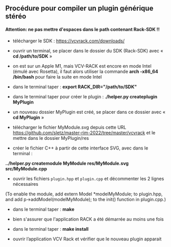## Procédure pour compiler un plugin générique stéréo

#### Attention: ne pas mettre d'espaces dans le path contenant Rack-SDK !!

- télécharger le SDK : https://vcvrack.com/downloads/

- ouvrir un terminal, se placer dans le dossier du SDK (Rack-SDK) avec « **cd /path/to/SDK** » 

- on est sur un Apple M1, mais VCV-RACK est encore en mode Intel (émulé avec Rosetta), il faut alors utiliser la commande **arch -x86_64 /bin/bash** pour faire la suite en mode Intel

- dans le terminal taper : **export RACK_DIR="/path/to/SDK"**

- dans le terminal taper pour créer le plugin : **./helper.py createplugin MyPlugin**
	
- un nouveau dossier MyPlugin est créé, se placer dans ce dossier avec « **cd MyPlugin** » 

- télécharger le fichier MyModule.svg depuis cette URL https://github.com/sletz/master-rim-2022/tree/master/vcvrack et le mettre dans le dossier MyPlugin/res 

- créer le fichier C++ à partir de cette interface SVG, avec dans le terminal : 

**../helper.py createmodule MyModule res/MyModule.svg src/MyModule.cpp**

- ouvrir les fichiers `plugin.hpp` et `plugin.cpp` et décommenter les 2 lignes nécessaires 

(To enable the module, add
extern Model *modelMyModule;
to plugin.hpp, and add
p->addModel(modelMyModule);
to the init() function in plugin.cpp.)

- dans le terminal taper : **make**

- bien s'assurer que l'application RACK a été démarrée au moins une fois

- dans le terminal taper : **make install** 

- ouvrir l’application VCV Rack et vérifier que le nouveau plugin apparait
